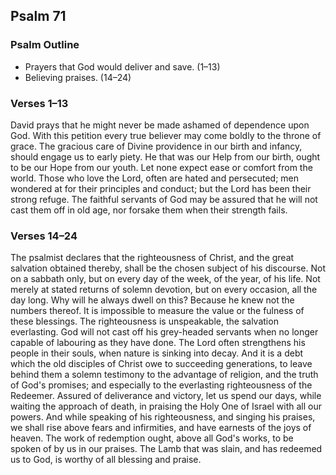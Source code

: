 ## Psalm 71

### Psalm Outline

- Prayers that God would deliver and save. (1–13)
- Believing praises. (14–24)

### Verses 1–13

David prays that he might never be made ashamed of dependence upon God. With this petition every true believer may come boldly to the throne of grace. The gracious care of Divine providence in our birth and infancy, should engage us to early piety. He that was our Help from our birth, ought to be our Hope from our youth. Let none expect ease or comfort from the world. Those who love the Lord, often are hated and persecuted; men wondered at for their principles and conduct; but the Lord has been their strong refuge. The faithful servants of God may be assured that he will not cast them off in old age, nor forsake them when their strength fails.

### Verses 14–24

The psalmist declares that the righteousness of Christ, and the great salvation obtained thereby, shall be the chosen subject of his discourse. Not on a sabbath only, but on every day of the week, of the year, of his life. Not merely at stated returns of solemn devotion, but on every occasion, all the day long. Why will he always dwell on this? Because he knew not the numbers thereof. It is impossible to measure the value or the fulness of these blessings. The righteousness is unspeakable, the salvation everlasting. God will not cast off his grey-headed servants when no longer capable of labouring as they have done. The Lord often strengthens his people in their souls, when nature is sinking into decay. And it is a debt which the old disciples of Christ owe to succeeding generations, to leave behind them a solemn testimony to the advantage of religion, and the truth of God's promises; and especially to the everlasting righteousness of the Redeemer. Assured of deliverance and victory, let us spend our days, while waiting the approach of death, in praising the Holy One of Israel with all our powers. And while speaking of his righteousness, and singing his praises, we shall rise above fears and infirmities, and have earnests of the joys of heaven. The work of redemption ought, above all God's works, to be spoken of by us in our praises. The Lamb that was slain, and has redeemed us to God, is worthy of all blessing and praise.

